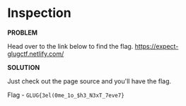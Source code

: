 # Inspection

__PROBLEM__

Head over to the link below to find the flag.
https://expect-glugctf.netlify.com/

__SOLUTION__

Just check out the page source and you'll have the flag.

Flag - `GLUG{3el(0me_1o_$h3_N3xT_7eve7}`

